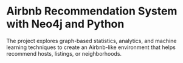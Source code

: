 # Airbnb Recommendation System with Neo4j and Python

The project explores graph-based statistics, analytics, and machine learning techniques to create an Airbnb-like environment that helps recommend hosts, listings, or neighborhoods.
